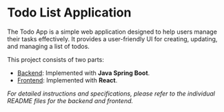 # Todo List Application

The Todo App is a simple web application designed to help users manage their tasks effectively. It provides a user-friendly UI for creating, updating, and managing a list of todos.

This project consists of two parts:

- [Backend](./todo-list-backend): Implemented with **Java Spring Boot**.
- [Frontend](./todo-list-app/): Implemented with **React**.

*For detailed instructions and specifications, please refer to the individual README files for the backend and frontend.*
